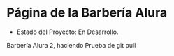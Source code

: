<h1>Página de la Barbería Alura</h1>

- Estado del Proyecto: En Desarrollo.

Barbería Alura 2, haciendo Prueba de git pull
